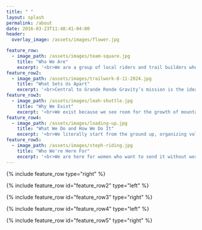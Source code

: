 ```yaml
---
title: " "
layout: splash
permalink: /about
date: 2016-03-23T11:48:41-04:00
header:
  overlay_image: /assets/images/flower.jpg

feature_row:
  - image_path: /assets/images/team-square.jpg
    title: "Who We Are"
    excerpt: '<br>We are a group of local riders and trail builders who want to expand opportunities for downhill mountain biking in Eastern Oregon. We are committed to being good stewards of the land, building well-made and sustainable trails. More importantly, we are dedicated to creating a welcoming and supportive community around our work.'
feature_row2:
  - image_path: /assets/images/trailwork-8-11-2024.jpg
    title: "What Sets Us Apart"
    excerpt: '<br>Central to Grande Ronde Gravity’s mission is the idea of belonging. To put it simply: mountain biking has an exclusivity problem. There are well-known economic and social barriers to engaging with the sport. GRG hopes to lower some of these barriers through programs that particularly encourage women and young people to get on bikes and ride local trails. Through grants and donations, we are able to provide interested youth with quality, reliable mountain bikes at little to no cost. Similar programs for adults ensure they are on bikes that are suited for the terrain, well-made, and safe. GRG also cultivates belonging through group rides, instructional sessions, races, and numerous shuttle days, which are free for people to join. We hope these activities will foster both camaraderie and a joy for the sport in new and experienced riders.'
feature_row3:
  - image_path: /assets/images/leah-shuttle.jpg
    title: "Why We Exist"
    excerpt: '<br>We exist because we see room for the growth of mountain biking in our region, and we want to develop a supportive and welcoming culture around riding. We believe this happens when riders are connected to the trails they use. Our programming engages volunteers in trail building and then links that work to a wide array of social events around riding.'
feature_row4:
  - image_path: /assets/images/loading-up.jpg
    title: "What We Do and How We Do It"
    excerpt: '<br>We literally start from the ground up, organizing volunteers to build and maintain trails in the local mountains. Participants learn how to build a berm, what’s involved in shaping a good jump, ways to think about lines and turns, and how to imagine a trail into existence. All this work builds community and connects people intimately with the dirt they ride on in ways most riders tend to miss. Work days are complemented by shuttle days, group rides, and races that take place where volunteers work. There is a deep joy in riding a portion of trail you have built, and the connections fostered between volunteers — through riding and digging — is brilliant.'
feature_row5:
  - image_path: /assets/images/steph-riding.jpg
    title: "Who We're Here For"
    excerpt: '<br>We are here for women who want to send it without worrying about ego and pressure to ride beyond their comfort.<br><br>We are here for people who want to improve their skills on the bike without having to project “bro” energy. <br><br>We are here for kids who ride 50 laps around the block on the sidewalk but dream of a dirt jump somewhere up on the mountain.<br><br>We are here for anyone who wants to ride a newly built berm and howl.<br><br>We are here for people who like to move dirt and think about the physics of a jump line.<br><br>We are here for people who have not felt like they belong in so many other spaces.<br><br><b>We are here to support one another, in the beautiful outdoors, riding downhill.</b>'
---
```


{% include feature_row type="right" %}

{% include feature_row id="feature_row2" type="left" %}

{% include feature_row id="feature_row3" type="right" %}

{% include feature_row id="feature_row4" type="left" %}

{% include feature_row id="feature_row5" type="right" %}